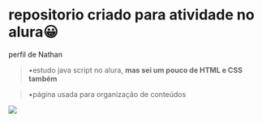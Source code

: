 # repositorio criado para atividade no alura😀
  perfil de Nathan 
 
  >•estudo java script no alura, **mas sei um pouco de HTML e CSS também**
  
  >•página usada para organização de conteúdos

![](https://i.pinimg.com/originals/b9/12/37/b91237cfee4f903fff2c5c1bbaa7e78e.gif)
